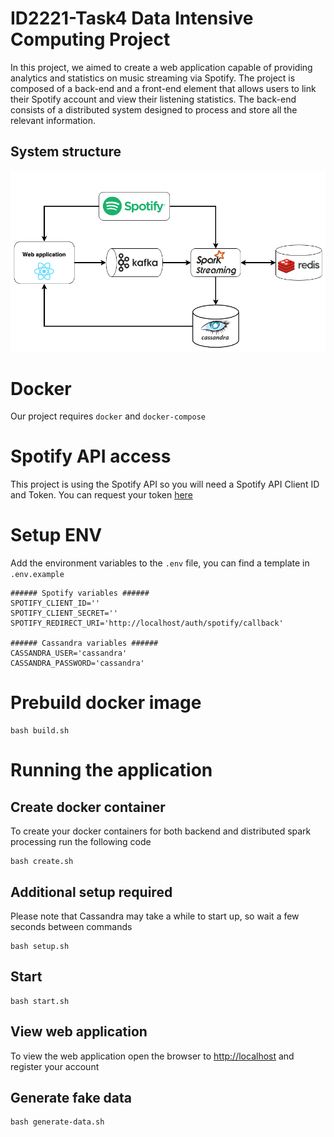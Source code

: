 # ID2221-Task4 Data Intensive Computing Project
 In this project, we aimed to create a web application capable of providing analytics and statistics on music streaming via Spotify. The project is composed of a back-end and a front-end element that allows users to link their Spotify account and view their listening statistics. The back-end consists of a distributed system designed to process and store all the relevant information. 

## System structure
![System structure](/images/system_structure.png)

# Docker
Our project requires `docker` and `docker-compose`

# Spotify API access
This project is using the Spotify API so you will need a Spotify API Client ID and Token. 
You can request your token [here](https://developer.spotify.com/)


# Setup ENV
Add the environment variables to the `.env` file, you can find a template in `.env.example`
```
###### Spotify variables ######
SPOTIFY_CLIENT_ID=''
SPOTIFY_CLIENT_SECRET=''
SPOTIFY_REDIRECT_URI='http://localhost/auth/spotify/callback'

###### Cassandra variables ######
CASSANDRA_USER='cassandra'
CASSANDRA_PASSWORD='cassandra'
```

# Prebuild docker image
```
bash build.sh
```

# Running the application

## Create docker container
To create your docker containers for both backend and distributed spark processing run the following code
```
bash create.sh
```

## Additional setup required
Please note that Cassandra may take a while to start up, so wait a few seconds between commands
```
bash setup.sh
```

## Start
```
bash start.sh
```

## View web application
To view the web application open the browser to [http://localhost](http://localhost) and register your account

## Generate fake data
```
bash generate-data.sh
```
